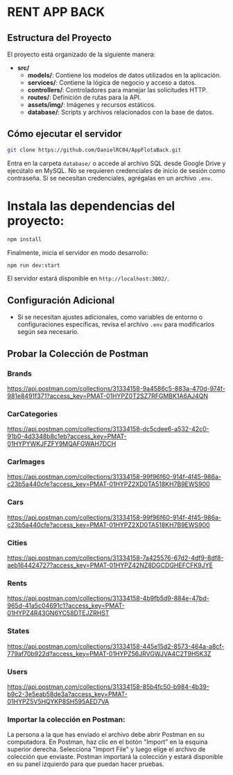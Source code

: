 # RENT APP BACK

## Estructura del Proyecto

El proyecto está organizado de la siguiente manera:

- **src/**
  - **models/**: Contiene los modelos de datos utilizados en la aplicación.
  - **services/**: Contiene la lógica de negocio y acceso a datos.
  - **controllers/**: Controladores para manejar las solicitudes HTTP.
  - **routes/**: Definición de rutas para la API.
  - **assets/img/**: Imágenes y recursos estáticos.
  - **database/**: Scripts y archivos relacionados con la base de datos.

## Cómo ejecutar el servidor
```bash
git clone https://github.com/DanielRC04/AppFlotaBack.git
```
Entra en la carpeta `database/` o accede al archivo SQL desde Google Drive y ejecútalo en MySQL. No se requieren credenciales de inicio de sesión como contraseña. Si se necesitan credenciales, agrégalas en un archivo `.env`.

# Instala las dependencias del proyecto:
```bash
npm install
```

Finalmente, inicia el servidor en modo desarrollo:
```bash
npm run dev:start
```

El servidor estará disponible en `http://localhost:3002/`.

## Configuración Adicional

- Si se necesitan ajustes adicionales, como variables de entorno o configuraciones específicas, revisa el archivo `.env` para modificarlos según sea necesario.

## Probar la Colección de Postman
### Brands
https://api.postman.com/collections/31334158-9a4586c5-883a-470d-974f-981e8491f371?access_key=PMAT-01HYPZ0T2SZ7RFGMBK1A6AJ4QN

### CarCategories
https://api.postman.com/collections/31334158-dc5cdee6-a532-42c0-91b0-4d3348b8c1eb?access_key=PMAT-01HYPYWKJFZFY9MQAFGWAH7DCH

### CarImages
https://api.postman.com/collections/31334158-99f96f60-914f-4f45-986a-c23b5a440cfe?access_key=PMAT-01HYPZ2XD0TA518KH7B9EWS900

### Cars
https://api.postman.com/collections/31334158-99f96f60-914f-4f45-986a-c23b5a440cfe?access_key=PMAT-01HYPZ2XD0TA518KH7B9EWS900

### Cities
https://api.postman.com/collections/31334158-7a425576-67d2-4df9-8df8-aeb164424727?access_key=PMAT-01HYPZ42NZ8DGCDGHEFCFK9JYE

### Rents
https://api.postman.com/collections/31334158-4b9fb5d9-884e-47bd-965d-41a5c04691c1?access_key=PMAT-01HYPZ4R43GN6YC58DTEJZRHST

### States
https://api.postman.com/collections/31334158-445e15d2-8573-464a-a8cf-779af70b922d?access_key=PMAT-01HYPZ56JRVGWJVA4C2T9H5K3Z

### Users
https://api.postman.com/collections/31334158-85b4fc50-b984-4b39-b9c2-3e5eab58de3a?access_key=PMAT-01HYPZ5V5HQYKP8SH595AED7VA

### Importar la colección en Postman:
La persona a la que has enviado el archivo debe abrir Postman en su computadora.
En Postman, haz clic en el botón "Import" en la esquina superior derecha.
Selecciona "Import File" y luego elige el archivo de colección que enviaste.
Postman importará la colección y estará disponible en su panel izquierdo para que puedan hacer pruebas.
